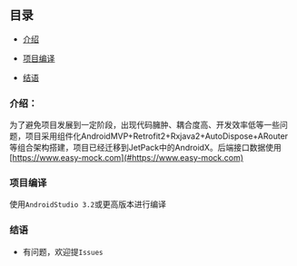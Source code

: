 ## 目录
- [介绍](#介绍)

- [项目编译](#项目编译)

- [结语](#结语)

### 介绍：

为了避免项目发展到一定阶段，出现代码臃肿、耦合度高、开发效率低等一些问题，项目采用组件化AndroidMVP+Retrofit2+Rxjava2+AutoDispose+ARouter等组合架构搭建，项目已经迁移到JetPack中的AndroidX。后端接口数据使用[https://www.easy-mock.com](#https://www.easy-mock.com)

### 项目编译

 使用`AndroidStudio 3.2`或更高版本进行编译

### 结语

- 有问题，欢迎提`Issues`
